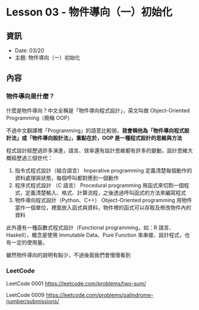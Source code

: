 # Lesson 03 - 物件導向（一）初始化

## 資訊

- Date: 03/20
- 主題: 物件導向（一）初始化

## 內容

### 物件導向是什麼？

什麼是物件導向？中文全稱是「物件導向程式設計」，英文叫做 Object-Oriented Programming（簡稱 OOP）

不過中文翻譯裡「Programming」的語意比較弱，**我會稱他為「物件導向程式設計法」或「物件導向設計法」，重點在於，OOP 是一種程式設計的思維與方法**

程式設計經歷過許多演進，語言、效率還有設計思維都有許多的變動，設計思維大概經歷過三個世代：
1. 指令式程式設計（組合語言） Imperative programming
定義清楚每個動作的資料處理與狀態，每個呼叫都對應到一個動作
2. 程序式程式設計 （C 語言） Procedural programming
用函式來切割一個程式，定義清楚輸入、格式、計算流程，之後透過呼叫函式的方法來編寫程式
3. 物件導向程式設計（Python、C++） Object-Oriented programming
用物件當作一個單位，裡面放入函式與資料，物件裡的函式可以存取及修改物件內的資料

此外還有一種函數式程式設計（Functional programming，如：R 語言、Haskell），概念是使用 Immutable Data、Pure Function 來串接、設計程式，也有一定的使用量。

雖然物件導向的說明有點少，不過後面我們會慢慢看到

### LeetCode

LeetCode 0001
https://leetcode.com/problems/two-sum/

LeetCode 0009
https://leetcode.com/problems/palindrome-number/submissions/
